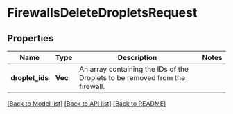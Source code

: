 # FirewallsDeleteDropletsRequest

## Properties

Name | Type | Description | Notes
------------ | ------------- | ------------- | -------------
**droplet_ids** | **Vec<i32>** | An array containing the IDs of the Droplets to be removed from the firewall. | 

[[Back to Model list]](../README.md#documentation-for-models) [[Back to API list]](../README.md#documentation-for-api-endpoints) [[Back to README]](../README.md)


